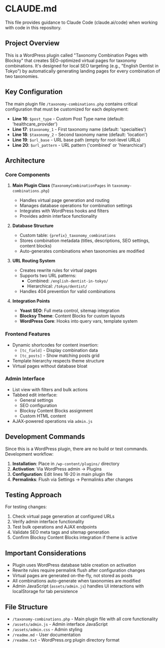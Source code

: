 # CLAUDE.md

This file provides guidance to Claude Code (claude.ai/code) when working with code in this repository.

## Project Overview

This is a WordPress plugin called "Taxonomy Combination Pages with Blocksy" that creates SEO-optimized virtual pages for taxonomy combinations. It's designed for local SEO targeting (e.g., "English Dentist in Tokyo") by automatically generating landing pages for every combination of two taxonomies.

## Key Configuration

The main plugin file `/taxonomy-combinations.php` contains critical configuration that must be customized for each deployment:

- **Line 16**: `$post_type` - Custom Post Type name (default: 'healthcare_provider')
- **Line 17**: `$taxonomy_1` - First taxonomy name (default: 'specialties')  
- **Line 18**: `$taxonomy_2` - Second taxonomy name (default: 'location')
- **Line 19**: `$url_base` - URL base path (empty for root-level URLs)
- **Line 20**: `$url_pattern` - URL pattern ('combined' or 'hierarchical')

## Architecture

### Core Components

1. **Main Plugin Class** (`TaxonomyCombinationPages` in `taxonomy-combinations.php`)
   - Handles virtual page generation and routing
   - Manages database operations for combination settings
   - Integrates with WordPress hooks and filters
   - Provides admin interface functionality

2. **Database Structure**
   - Custom table: `{prefix}_taxonomy_combinations`
   - Stores combination metadata (titles, descriptions, SEO settings, content blocks)
   - Auto-generates combinations when taxonomies are modified

3. **URL Routing System**
   - Creates rewrite rules for virtual pages
   - Supports two URL patterns:
     - Combined: `/english-dentist-in-tokyo/`
     - Hierarchical: `/tokyo/dentist/`
   - Handles 404 prevention for valid combinations

4. **Integration Points**
   - **Yoast SEO**: Full meta control, sitemap integration
   - **Blocksy Theme**: Content Blocks for custom layouts
   - **WordPress Core**: Hooks into query vars, template system

### Frontend Features

- Dynamic shortcodes for content insertion:
  - `[tc_field]` - Display combination data
  - `[tc_posts]` - Show matching posts grid
- Template hierarchy respects theme structure
- Virtual pages without database bloat

### Admin Interface

- List view with filters and bulk actions
- Tabbed edit interface:
  - General settings
  - SEO configuration
  - Blocksy Content Blocks assignment
  - Custom HTML content
- AJAX-powered operations via `admin.js`

## Development Commands

Since this is a WordPress plugin, there are no build or test commands. Development workflow:

1. **Installation**: Place in `/wp-content/plugins/` directory
2. **Activation**: Via WordPress admin → Plugins
3. **Configuration**: Edit lines 16-20 in main plugin file
4. **Permalinks**: Flush via Settings → Permalinks after changes

## Testing Approach

For testing changes:
1. Check virtual page generation at configured URLs
2. Verify admin interface functionality
3. Test bulk operations and AJAX endpoints
4. Validate SEO meta tags and sitemap generation
5. Confirm Blocksy Content Blocks integration if theme is active

## Important Considerations

- Plugin uses WordPress database table creation on activation
- Rewrite rules require permalink flush after configuration changes
- Virtual pages are generated on-the-fly, not stored as posts
- All combinations auto-generate when taxonomies are modified
- Admin JavaScript (`assets/admin.js`) handles UI interactions with localStorage for tab persistence

## File Structure

- `/taxonomy-combinations.php` - Main plugin file with all core functionality
- `/assets/admin.js` - Admin interface JavaScript
- `/assets/admin.css` - Admin styling
- `/readme.md` - User documentation
- `/readme.txt` - WordPress.org plugin directory format